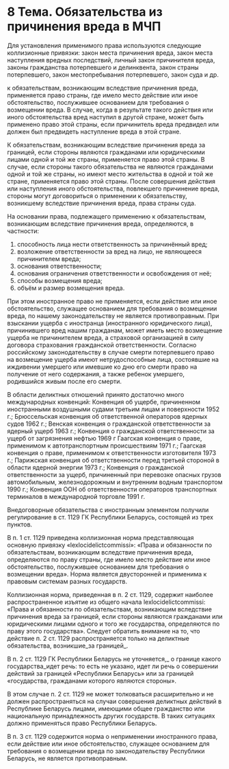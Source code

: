 # 8 Тема. Обязательства из причинения вреда в МЧП

Для установления применимого права используются следующие коллизионные привязки: закон места причинения вреда, закон места наступления вредных последствий, личный закон причинителя вреда, законы гражданства потерпевшего и делинквента, закон страны потерпевшего, закон местопребывания потерпевшего, закон суда и др.

к обязательствам, возникающим вследствие причинения вреда, применяется право страны, где имело место действие или иное обстоятельство, послужившее основанием для требования о возмещении вреда. В случае, когда в результате такого действия или иного обстоятельства вред наступил в другой стране, может быть применено право этой страны, если причинитель вреда предвидел или должен был предвидеть наступление вреда в этой стране.

К обязательствам, возникающим вследствие причинения вреда за границей, если стороны являются гражданами или юридическими лицами одной и той же страны, применяется право этой страны. В случае, если стороны такого обязательства не являются гражданами одной и той же страны, но имеют место жительства в одной и той же стране, применяется право этой страны. После совершения действия или наступления иного обстоятельства, повлекшего причинение вреда, стороны могут договориться о применении к обязательству, возникшему вследствие причинения вреда, права страны суда.

На основании права, подлежащего применению к обязательствам, возникающим вследствие причинения вреда, определяются, в частности:

1. способность лица нести ответственность за причинённый вред;
2. возложение ответственности за вред на лицо, не являющееся причинителем вреда;
3. основания ответственности;
4. основания ограничения ответственности и освобождения от неё;
5. способы возмещения вреда;
6. объём и размер возмещения вреда.

При этом иностранное право не применяется, если действие или иное обстоятельство, служащее основанием для требования о возмещении вреда, по нашему законодательству не является противоправным. При взыскании ущерба с иностранца (иностранного юридического лица), причинившего вред нашим гражданам, может иметь место возмещение ущерба не причинителем вреда, а страховой организацией в силу договора страхования гражданской ответственности. Согласно российскому законодательству в случае смерти потерпевшего право на возмещение ущерба имеют нетрудоспособные лица, состоявшие на иждивении умершего или имевшие ко дню его смерти право на получение от него содержания, а также ребенок умершего, родившийся живым после его смерти.

В области деликтных отношений принято достаточно много международных конвенций: Конвенция об ущербе, причиненном иностранными воздушными судами третьим лицам и поверхности 1952 г.; Брюссельская конвенция об ответственной операторов ядерных судов 1962 г.; Венская конвенция о гражданской ответственности за ядерный ущерб 1963 г.; Конвенция о гражданской ответственности за ущерб от загрязнения нефтью 1969 г Гаагская конвенция о праве, применимом к автотранспортным происшествиям 1971 г.; Гаагская конвенция о праве, применимом к ответственности изготовителя 1973 г.; Парижская конвенция об ответственности перед третьей стороной в области ядерной энергии 1973 г.; Конвенция о гражданской ответственности за ущерб, при­чиненный при перевозке опасных грузов автомобильным, железно­дорожным и внутренним водным транспортом 1990 г.; Конвенция ООН об ответственности операторов транспортных терминалов в международной торговле 1991 г.

Внедоговорные обязательства с иностранным элементом получили регулирование в ст. 1129 ГК Республики Беларусь, состоящей из трех пунктов.

В п. 1 ст. 1129 приведена коллизионная норма представляющая основную привязку «lexlocidelictcommissi»: «Права и обязанности по обязательствам, возникающим вследствие причинения вреда, определяются по праву страны, где имело место действие или иное обстоятельство, послужившее основанием для требования о возмещении вреда». Норма является двусторонней и применима к правовым системам разных государств.

Коллизионная норма, приведенная в п. 2 ст. 1129, содержит наиболее распространенное изъятие из общего начала lexlocidelictcommissi: «Права и обязанности по обязательствам, возникающим вследствие причинения вреда за границей, если стороны являются гражданами или юридическими лицами одного и того же государства, определяются по праву этого государства». Следует обратить внимание на то, что действие п. 2 ст. 1129 распространяется только на деликтные обязательства, возникшие_за границей_.

В п. 2 ст. 1129 ГК Республики Беларусь не уточняется,_ о границе какого государства_идет речь: то есть не указано, идет ли речь о совершении действий за границей «Республики Беларусь» или за границей «государства, гражданами которого являются стороны».

В этом случае п. 2 ст. 1129 не может толковаться расширительно и не должен распространяться на случаи совершения деликтных действий в Республике Беларусь лицами, имеющими общее гражданство или национальную принадлежность других государств. В таких ситуациях должно применяться право Республики Беларусь.

В п. 3 ст. 1129 содержится норма о неприменении иностранного права, если действие или иное обстоятельство, служащее основанием для требования о возмещении вреда по законодательству Республики Беларусь, не является противоправным.
